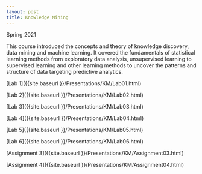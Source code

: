 ```yaml
---
layout: post
title: Knowledge Mining
---
```


Spring 2021

This course introduced the concepts and theory of knowledge discovery, data mining and machine learning. It covered the fundamentals of statistical learning
methods from exploratory data analysis, unsupervised learning to supervised learning and other learning methods to uncover the patterns and structure of data 
targeting predictive analytics.

[Lab 1]({{site.baseurl }}/Presentations/KM/Lab01.html)


[Lab 2]({{site.baseurl }}/Presentations/KM/Lab02.html)


[Lab 3]({{site.baseurl }}/Presentations/KM/Lab03.html)


[Lab 4]({{site.baseurl }}/Presentations/KM/Lab04.html)


[Lab 5]({{site.baseurl }}/Presentations/KM/Lab05.html)


[Lab 6]({{site.baseurl }}/Presentations/KM/Lab06.html)


[Assignment 3]({{site.baseurl }}/Presentations/KM/Assignment03.html)


[Assignment 4]({{site.baseurl }}/Presentations/KM/Assignment04.html)
